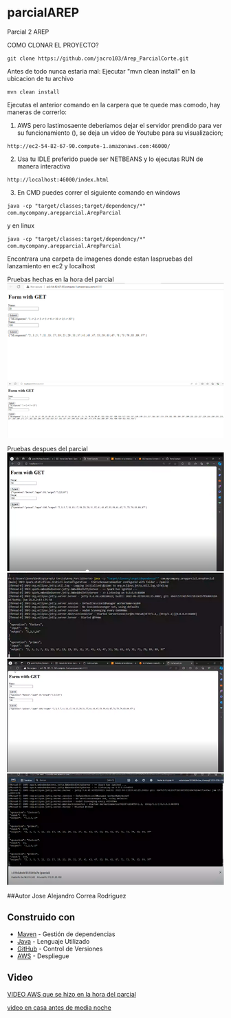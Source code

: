 # parcialAREP
Parcial 2 AREP

COMO CLONAR EL PROYECTO?

```
git clone https://github.com/jacro103/Arep_ParcialCorte.git 
```
 

Antes de todo nunca estaria mal: Ejecutar "mvn clean install" en la ubicacion de tu archivo 
```
mvn clean install
```

Ejecutas el anterior comando en la carpera que te quede mas comodo, hay maneras de correrlo:

1. AWS pero lastimosaente deberiamos dejar el servidor prendido para ver su funcionamiento (), se  deja un video de Youtube para su visualizacion;
```
http://ec2-54-82-67-90.compute-1.amazonaws.com:46000/
```
   

2. Usa tu IDLE preferido puede ser NETBEANS y lo ejecutas RUN de manera interactiva 
```
http://localhost:46000/index.html
```

3. En CMD puedes correr el siguiente comando en windows
```
java -cp "target/classes;target/dependency/*" com.mycompany.arepparcial.ArepParcial
```

y en linux
```
java -cp "target/classes:target/dependency/*" com.mycompany.arepparcial.ArepParcial
```

Encontrara una carpeta de imagenes donde estan  laspruebas del lanzamiento en ec2 y localhost

Pruebas hechas en la hora del parcial
![](./image/a.png)<br>
![](./image/b.png)<br>

Pruebas despues del parcial
![](./image/c.png)<br>
![](./image/d.png)<br>
![](./image/e.png)<br>
![](./image/f.png)<br>

##Autor
Jose Alejandro Correa Rodriguez

## Construido con

* [Maven](https://maven.apache.org/) - Gestión de dependencias
* [Java](https://www.java.com/es/) - Lenguaje Utilizado
* [GitHub](https://git-scm.com/) - Control de Versiones
* [AWS](https://awsacademy.instructure.com/courses/58453/modules/items/5197637) - Despliegue


## Video
[VIDEO  AWS que se hizo en la hora del parcial](https://pruebacorreoescuelaingeduco-my.sharepoint.com/:v:/g/personal/jose_correa-r_mail_escuelaing_edu_co/ERR8FkBA3WRIkYRi5p6FjuQBL5wE3m_ovp5jpgA83qdy_Q?e=fcDWvA&nav=eyJyZWZlcnJhbEluZm8iOnsicmVmZXJyYWxBcHAiOiJTdHJlYW1XZWJBcHAiLCJyZWZlcnJhbFZpZXciOiJTaGFyZURpYWxvZy1MaW5rIiwicmVmZXJyYWxBcHBQbGF0Zm9ybSI6IldlYiIsInJlZmVycmFsTW9kZSI6InZpZXcifX0%3D)

[video en casa antes de media noche](https://pruebacorreoescuelaingeduco-my.sharepoint.com/:v:/g/personal/jose_correa-r_mail_escuelaing_edu_co/ER7T-siUClRClZXnlSsvkZMBRsKRBKAXQDnp3gnT4X6fNg?e=3K0qHy&nav=eyJyZWZlcnJhbEluZm8iOnsicmVmZXJyYWxBcHAiOiJTdHJlYW1XZWJBcHAiLCJyZWZlcnJhbFZpZXciOiJTaGFyZURpYWxvZy1MaW5rIiwicmVmZXJyYWxBcHBQbGF0Zm9ybSI6IldlYiIsInJlZmVycmFsTW9kZSI6InZpZXcifX0%3D)




   

